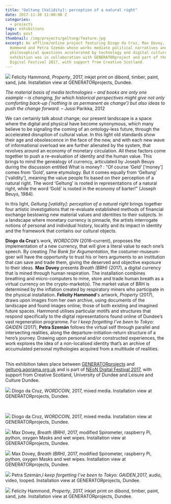 ```yaml
---
title: "Geltung [Validity]: perception of a natural right"
date: 2017-11-30 11:00:00 Z
categories:
  - projects
tags: exhibitions
layout: post
thumbnail: /img/projects/geltung/feature.jpg
excerpt: An offline/online project featuring Diogo da Cruz, Max Dovey, Felicity
  Hammond and Petra Szemán whose works mediate political narratives and
  philosophical questions accelerated by technology and digital culture. This
  exhibition was in collaboration with GENERATORproject and part of the NEoN
  Digital Festival 2017, with support from Creative Scotland.
---
```

![](/img/projects/geltung/geltung-5.jpg)
Felicity Hammond, *Property*, 2017, inkjet print on dibond, timber, paint, sand, jute. Installation view at GENERATORprojects, Dundee.<br>

*The material basis of media technologies – and books are only one example – is changing, for which historical perspectives might give not only comforting back-up (‘nothing is as permanent as change’) but also ideas to push the change forward.* – Jussi Parikka, 2012

We can certainly talk about change; our present landscape is a space where the digital and physical have become synonymous, which many believe to be signaling the coming of an ontology-less future, through the accelerated disruption of cultural value. In this light old standards show their age and obsolescence in the face of the new, and with each new wave of informational overload we are further alienated by the system, that revolves around an economy of monetary circulation. All these factors come together to push a re-evaluation of identity and the human value. This brings to mind the genealogy of currency, articulated by Joseph Beuys during the discussion entitled What is money? : “Of course ‘Geld’ \[‘money’] comes from ‘Gold’, same etymology. But it comes equally from ‘Geltung’ \[‘validity’], meaning the value people fix based on their perception of a natural right. The word ‘Geltung’ is rooted in representations of a natural right, while the word ‘Gold’ is rooted in the economy of barter!” (Joseph Beuys, 1984).

In this light, *Geltung \[validity]: perception of a natural right* brings together four artistic investigations that re-evaluate established methods of financial exchange bestowing new material values and identities to their subjects. In a landscape where monetary currency is pinnacle, the artists interrogate notions of personal and individual history, locality and its impact in identity and the framework that contains our cultural objects.

**Diogo da Cruz**’s work, *WORDCOIN* (2016–current), proposes the implementation of a new currency, that will give a literal value to each one’s speech. By creating *The Bank for Argumentation*, the costumer-museum-goer will have the opportunity to trust his or hers arguments to an institution that can save and trade them, giving the deserved and objective exposure to their ideas. **Max Dovey** presents *Breath (BRH)* (2017), a digital currency that is mined through human respiration. The installation combines breathing and micro-computers to mine, store and trade human breath as a virtual currency on the crypto-market(s). The market value of BRH is determined by the inflation created by respiratory miners who participate in the physical installation. **Felicity Hammond**'s artwork, *Property* (2017), draws upon images from her own archive, using documents of the landscape and found images online; those of both existing and imagined future spaces. Hammond utilises particular motifs and structures that respond specifically to the digital representations found online of Dundee’s vast regeneration programme. For *I keep forgetting I’ve been to Tokyo: GAIDEN* (2017), **Petra Szemán** follows the virtual self through parallel and intersecting realities, along the departure-initiation-return structure of a hero’s journey. Drawing upon personal and/or constructed experiences, the work explores the idea of a non-localised identity that’s an archive of accumulated personal mythologies acquired from a multitude of realities.

\
This exhibition takes place between [GENERATORprojects](https://www.generatorprojects.co.uk/projects/geltung-validity-perception-of-a-natural-right) and [geltung.agorama.org.uk](http://geltung.agorama.org.uk) and is part of [NEoN Digital Festival 2017](https://northeastofnorth.com/event/geltung-validity-perception-natural-right/), with support from Creative Scotland, University of Dundee and Leisure and Culture Dundee.



![](/img/projects/geltung/geltung-1.jpg)
Diogo da Cruz, *WORDCOIN*, 2017, mixed media. Installation view at GENERATORprojects, Dundee.

<br>

![](/img/projects/geltung/geltung-2.jpg)
Diogo da Cruz, *WORDCOIN*, 2017, mixed media. Installation view at GENERATORprojects, Dundee.<br>

![](/img/projects/geltung/geltung-3.jpg)
Max Dovey, *Breath (BRH)*, 2017, modified Spirometer, raspberry Pi, python, oxygen Masks and wet wipes. Installation view at GENERATORprojects, Dundee.<br>

![](/img/projects/geltung/geltung-3a.jpg)
Max Dovey, *Breath (BRH)*, 2017, modified Spirometer, raspberry Pi, python, oxygen Masks and wet wipes. Installation view at GENERATORprojects, Dundee.<br>

![](/img/projects/geltung/geltung-4.jpg)
Petra Szemán,*I keep forgetting I’ve been to Tokyo: GAIDEN*,2017, audio, video, looped. Installation view at GENERATORprojects, Dundee.<br>

![](/img/projects/geltung/geltung-5a.jpg)
Felicity Hammond, *Property*, 2017, inkjet print on dibond, timber, paint, sand, jute. Installation view at GENERATORprojects, Dundee.<br>